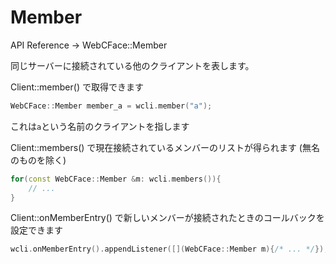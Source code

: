 # Member

API Reference → WebCFace::Member

同じサーバーに接続されている他のクライアントを表します。

Client::member() で取得できます
```cpp
WebCFace::Member member_a = wcli.member("a");
```
これは`a`という名前のクライアントを指します

Client::members() で現在接続されているメンバーのリストが得られます
(無名のものを除く)
```cpp
for(const WebCFace::Member &m: wcli.members()){
	// ...
}
```

Client::onMemberEntry() で新しいメンバーが接続されたときのコールバックを設定できます
```cpp
wcli.onMemberEntry().appendListener([](WebCFace::Member m){/* ... */});
```


